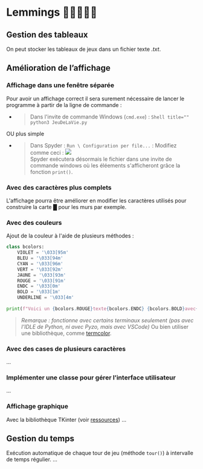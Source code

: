 # Lemmings 🏃🏻🧍🚶🤸  

## Gestion des tableaux
On peut stocker les tableaux de jeux dans un fichier texte *.txt*.

## Amélioration de l’affichage

### Affichage dans une fenêtre séparée
Pour avoir un affichage correct il sera surement nécessaire de lancer le programme à partir de la ligne de commande :

* > Dans l'invite de commande Windows (`cmd.exe`) :
        ```Shell title=""
        python3 JeuDeLaVie.py
        ```

OU plus simple

* > Dans Spyder : `Run \ Configuration per file...` :
        Modifiez comme ceci :
        ![](img/config_spyder.png)  
        Spyder exécutera désormais le fichier dans une invite de commande windows où les éléements s'afficheront grâce la fonction `print()`.



### Avec des caractères plus complets
L'affichage pourra être améliorer en modifier les caractères utilisés pour construire la carte █ pour les murs par exemple.
 

### Avec des couleurs
Ajout de la couleur à l'aide de plusieurs méthodes :

```python title="Méthode d'utilisation des couleurs"
class bcolors: 
    VIOLET = '\033[95m' 
    BLEU = '\033[94m' 
    CYAN = '\033[96m' 
    VERT = '\033[92m' 
    JAUNE = '\033[93m' 
    ROUGE = '\033[91m' 
    ENDC = '\033[0m' 
    BOLD = '\033[1m' 
    UNDERLINE = '\033[4m' 
    
print(f"Voici un {bcolors.ROUGE}texte{bcolors.ENDC} {bcolors.BOLD}avec{bcolors.ENDC} des {bcolors.BLEU}couleurs{bcolors.ENDC}")
```

> *Remarque : fonctionne avec certains terminaux seulement (pas avec l’IDLE de Python, ni avec Pyzo, mais avec VSCode)*
Ou bien utiliser une bibliothèque, comme [termcolor](https://pypi.org/project/termcolor/).

 

### Avec des cases de plusieurs caractères
…

### Implémenter une classe pour gérer l’interface utilisateur
…

### Affichage graphique
Avec la bibliothèque TKinter (voir [ressources](ressources.md))
…

## Gestion du temps
Exécution automatique de chaque tour de jeu (méthode `tour()`) à intervalle de temps régulier.
…